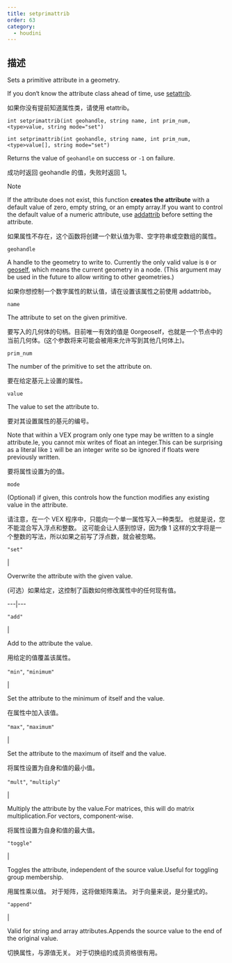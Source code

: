 ```yaml
---
title: setprimattrib
order: 63
category:
  - houdini
---
```

    
## 描述

Sets a primitive attribute in a geometry.

If you don‘t know the attribute class ahead of time, use
[setattrib](setattrib.html "Writes an attribute value to geometry.").

如果你没有提前知道属性类，请使用 etattrib。

`int setprimattrib(int geohandle, string name, int prim_num, <type>value, string mode="set")`

`int setprimattrib(int geohandle, string name, int prim_num, <type>value[], string mode="set")`

Returns the value of `geohandle` on success or `-1` on failure.

成功时返回 geohandle 的值，失败时返回 1。

Note

If the attribute does not exist, this function **creates the attribute** with
a default value of zero, empty string, or an empty array.If you want to
control the default value of a numeric attribute, use
[addattrib](addattrib.html "Adds an attribute to a geometry.") before setting
the attribute.

如果属性不存在，这个函数将创建一个默认值为零、空字符串或空数组的属性。

`geohandle`

A handle to the geometry to write to. Currently the only valid value is `0` or
[geoself](geoself.html "Returns a handle to the current geometry."), which
means the current geometry in a node. (This argument may be used in the future
to allow writing to other geometries.)

如果你想控制一个数字属性的默认值，请在设置该属性之前使用 addattribb。

`name`

The attribute to set on the given primitive.

要写入的几何体的句柄。目前唯一有效的值是 0orgeoself，也就是一个节点中的当前几何体。(这个参数将来可能会被用来允许写到其他几何体上)。

`prim_num`

The number of the primitive to set the attribute on.

要在给定基元上设置的属性。

`value`

The value to set the attribute to.

要对其设置属性的基元的编号。

Note that within a VEX program only one type may be written to a single
attribute.Ie, you cannot mix writes of float an integer.This can be surprising
as a literal like `1` will be an integer write so be ignored if floats were
previously written.

要将属性设置为的值。

`mode`

(Optional) if given, this controls how the function modifies any existing
value in the attribute.

请注意，在一个 VEX 程序中，只能向一个单一属性写入一种类型。 也就是说，您不能混合写入浮点和整数。
这可能会让人感到惊讶，因为像 1 这样的文字将是一个整数的写法，所以如果之前写了浮点数，就会被忽略。

`"set"`

|

Overwrite the attribute with the given value.

(可选）如果给定，这控制了函数如何修改属性中的任何现有值。

---|---

`"add"`

|

Add to the attribute the value.

用给定的值覆盖该属性。

`"min"`, `"minimum"`

|

Set the attribute to the minimum of itself and the value.

在属性中加入该值。

`"max"`, `"maximum"`

|

Set the attribute to the maximum of itself and the value.

将属性设置为自身和值的最小值。

`"mult"`, `"multiply"`

|

Multiply the attribute by the value.For matrices, this will do matrix
multiplication.For vectors, component-wise.

将属性设置为自身和值的最大值。

`"toggle"`

|

Toggles the attribute, independent of the source value.Useful for toggling
group membership.

用属性乘以值。 对于矩阵，这将做矩阵乘法。 对于向量来说，是分量式的。

`"append"`

|

Valid for string and array attributes.Appends the source value to the end of
the original value.

切换属性，与源值无关。 对于切换组的成员资格很有用。
